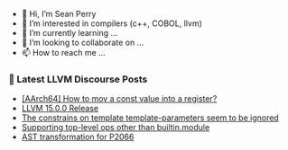 - 👋 Hi, I’m Sean Perry
- 👀 I’m interested in compilers (c++, COBOL, llvm)
- 🌱 I’m currently learning ...
- 💞️ I’m looking to collaborate on ...
- 📫 How to reach me ...

<!---
s66perry/s66perry is a ✨ special ✨ repository because its `README.md` (this file) appears on your GitHub profile.
You can click the Preview link to take a look at your changes.
--->
### 📕 Latest LLVM Discourse Posts

<!-- DISCOURSE-LLVM:START -->
- [[AArch64] How to mov a const value into a register?](https://discourse.llvm.org/t/aarch64-how-to-mov-a-const-value-into-a-register/65320#post_2)
- [LLVM 15.0.0 Release](https://discourse.llvm.org/t/llvm-15-0-0-release/65099#post_6)
- [The constrains on template template-parameters seem to be ignored](https://discourse.llvm.org/t/the-constrains-on-template-template-parameters-seem-to-be-ignored/65212#post_9)
- [Supporting top-level ops other than builtin.module](https://discourse.llvm.org/t/supporting-top-level-ops-other-than-builtin-module/65224#post_16)
- [AST transformation for P2066](https://discourse.llvm.org/t/ast-transformation-for-p2066/65289#post_4)
<!-- DISCOURSE-LLVM:END -->

